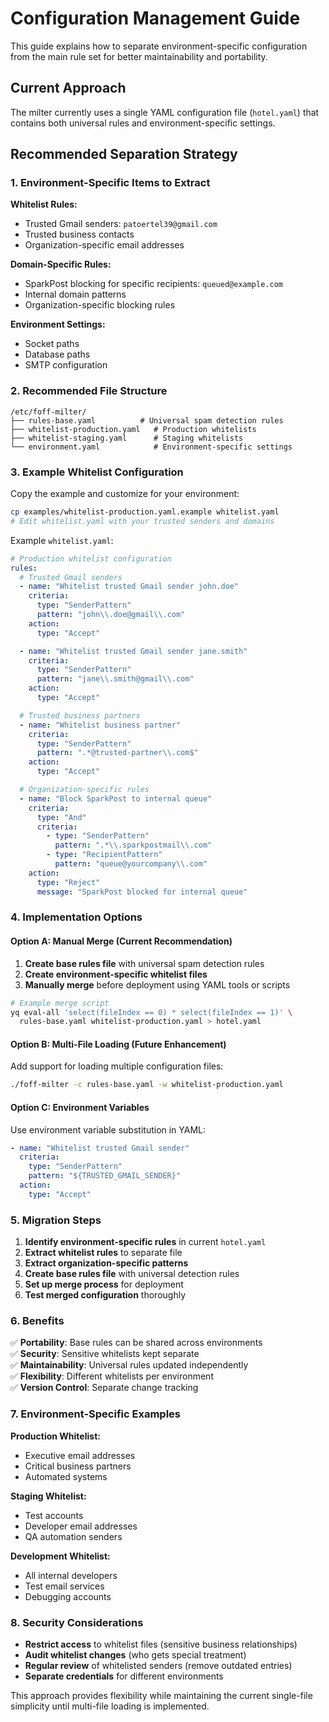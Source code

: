 # Configuration Management Guide

This guide explains how to separate environment-specific configuration from the main rule set for better maintainability and portability.

## Current Approach

The milter currently uses a single YAML configuration file (`hotel.yaml`) that contains both universal rules and environment-specific settings.

## Recommended Separation Strategy

### 1. Environment-Specific Items to Extract

**Whitelist Rules:**
- Trusted Gmail senders: `patoertel39@gmail.com`
- Trusted business contacts
- Organization-specific email addresses

**Domain-Specific Rules:**
- SparkPost blocking for specific recipients: `queued@example.com`
- Internal domain patterns
- Organization-specific blocking rules

**Environment Settings:**
- Socket paths
- Database paths
- SMTP configuration

### 2. Recommended File Structure

```
/etc/foff-milter/
├── rules-base.yaml          # Universal spam detection rules
├── whitelist-production.yaml   # Production whitelists
├── whitelist-staging.yaml      # Staging whitelists
└── environment.yaml            # Environment-specific settings
```

### 3. Example Whitelist Configuration

Copy the example and customize for your environment:

```bash
cp examples/whitelist-production.yaml.example whitelist.yaml
# Edit whitelist.yaml with your trusted senders and domains
```

Example `whitelist.yaml`:

```yaml
# Production whitelist configuration
rules:
  # Trusted Gmail senders
  - name: "Whitelist trusted Gmail sender john.doe"
    criteria:
      type: "SenderPattern"
      pattern: "john\\.doe@gmail\\.com"
    action:
      type: "Accept"

  - name: "Whitelist trusted Gmail sender jane.smith"
    criteria:
      type: "SenderPattern"
      pattern: "jane\\.smith@gmail\\.com"
    action:
      type: "Accept"

  # Trusted business partners
  - name: "Whitelist business partner"
    criteria:
      type: "SenderPattern"
      pattern: ".*@trusted-partner\\.com$"
    action:
      type: "Accept"

  # Organization-specific rules
  - name: "Block SparkPost to internal queue"
    criteria:
      type: "And"
      criteria:
        - type: "SenderPattern"
          pattern: ".*\\.sparkpostmail\\.com"
        - type: "RecipientPattern"
          pattern: "queue@yourcompany\\.com"
    action:
      type: "Reject"
      message: "SparkPost blocked for internal queue"
```

### 4. Implementation Options

#### Option A: Manual Merge (Current Recommendation)

1. **Create base rules file** with universal spam detection rules
2. **Create environment-specific whitelist files**
3. **Manually merge** before deployment using YAML tools or scripts

```bash
# Example merge script
yq eval-all 'select(fileIndex == 0) * select(fileIndex == 1)' \
  rules-base.yaml whitelist-production.yaml > hotel.yaml
```

#### Option B: Multi-File Loading (Future Enhancement)

Add support for loading multiple configuration files:

```bash
./foff-milter -c rules-base.yaml -w whitelist-production.yaml
```

#### Option C: Environment Variables

Use environment variable substitution in YAML:

```yaml
- name: "Whitelist trusted Gmail sender"
  criteria:
    type: "SenderPattern"
    pattern: "${TRUSTED_GMAIL_SENDER}"
  action:
    type: "Accept"
```

### 5. Migration Steps

1. **Identify environment-specific rules** in current `hotel.yaml`
2. **Extract whitelist rules** to separate file
3. **Extract organization-specific patterns** 
4. **Create base rules file** with universal detection rules
5. **Set up merge process** for deployment
6. **Test merged configuration** thoroughly

### 6. Benefits

✅ **Portability**: Base rules can be shared across environments  
✅ **Security**: Sensitive whitelists kept separate  
✅ **Maintainability**: Universal rules updated independently  
✅ **Flexibility**: Different whitelists per environment  
✅ **Version Control**: Separate change tracking  

### 7. Environment-Specific Examples

**Production Whitelist:**
- Executive email addresses
- Critical business partners
- Automated systems

**Staging Whitelist:**
- Test accounts
- Developer email addresses
- QA automation senders

**Development Whitelist:**
- All internal developers
- Test email services
- Debugging accounts

### 8. Security Considerations

- **Restrict access** to whitelist files (sensitive business relationships)
- **Audit whitelist changes** (who gets special treatment)
- **Regular review** of whitelisted senders (remove outdated entries)
- **Separate credentials** for different environments

This approach provides flexibility while maintaining the current single-file simplicity until multi-file loading is implemented.
